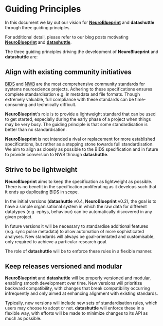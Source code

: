 # Guiding Principles

In this document we lay out our vision for
[**NeuroBlueprint**](https://neuroblueprint.neuroinformatics.dev/)
and **datashuttle** through three guiding principles.

For additional detail, please refer to our blog posts motivating
[**NeuroBlueprint**](https://neuroinformatics.dev/blog/neuroblueprint.html)
and
[**datashuttle**](https://neuroinformatics.dev/blog/datashuttle.html).

The three guiding principles driving the development of
**NeuroBlueprint**
and **datashuttle** are:

## Align with existing community initiatives

[BIDS](https://bids.neuroimaging.io/)
and
[NWB](https://www.nwb.org/)
are the most comprehensive community standards for systems neuroscience projects.
Adhering to these specifications ensures complete standardisation e.g. in metadata
and file formats. Though extremely valuable, full compliance with these standards
can be time-consuming and technically difficult.

**NeuroBlueprint**'s role is to provide a lightweight standard that can be used to get
started, especially during the early phase of a project when things may be very busy.
The guiding principle is that some standardisation is better than no standardisation.

**NeuroBlueprint** is not intended a rival or replacement for more established
specifications, but rather as a stepping stone towards full standardisation.
We aim to align as closely as possible to the BIDS specification and in future
to provide conversion to NWB through **datashuttle**.

## Strive to be lightweight

**NeuroBlueprint** aims to keep the specification as lightweight
as possible. There is no benefit in the specification proliferating
as it develops such that it ends up duplicating BIDS in scope.

In the initial versions (**datashuttle** v0.4, **NeuroBlueprint** v0.2),
the goal is to have a simple organisational
system in which the raw data for different datatypes (e.g. ephys, behaviour)
can be automatically discovered in any given project.

In future versions it will be necessary to standardise additional features
(e.g. sync pulse metadata) to allow automation of more sophisticated analyses.
New standards will always be goal-orientated and customisable, only required
to achieve a particular research goal.

The role of **datashuttle** will be to enforce these rules in a flexible manner.

## Keep releases versioned and modular

**NeuroBlueprint** and **datashuttle** will be
properly versioned and modular, enabling smooth development over time.
New versions will prioritize backward compatibility, with changes that break
compatibility occurring infrequently and only aimed at enhancing alignment with existing standards.

Typically, new versions will include new
sets of standardisation rules,
which users may choose to adopt or not. **datashuttle** will
enforce these in a flexible way, with efforts will be
made to minimize changes to its API as much as possible.
